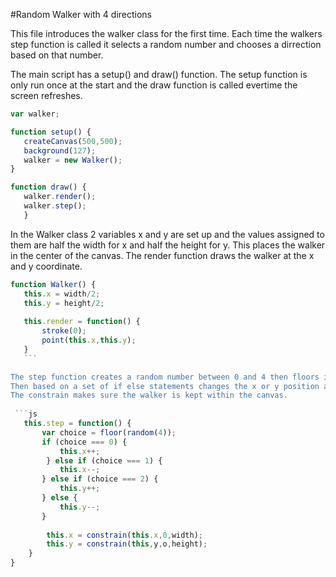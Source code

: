 #Random Walker with 4 directions

This file introduces the walker class for the first time. Each time the walkers step function is called it selects a random number and chooses a dirrection based on that number. 

The main script has a setup() and draw() function. The setup function is only run once at the start and the draw function is called evertime the screen refreshes.
 
 ```js
 var walker;
 
 function setup() {
    createCanvas(500,500);
    background(127);
    walker = new Walker();
 }
 
 function draw() {
    walker.render();
    walker.step();
    }
 ```
In the Walker class 2 variables x and y are set up and the values assigned to them are half the width for x and half the height for y. This places the walker in the center of the canvas.
The render function draws the walker at the x and y coordinate.
 
 ```js
 function Walker() {
    this.x = width/2;
    this.y = height/2;
    
    this.render = function() {
        stroke(0);
        point(this.x,this.y);
    }
    ```
 
The step function creates a random number between 0 and 4 then floors it which will remove all the decimal points without rounding. 
Then based on a set of if else statements changes the x or y position and when the render function is called from the draw function it will move the walker object.
The constrain makes sure the walker is kept within the canvas.
  
  ```js
    this.step = function() {
        var choice = floor(random(4));
        if (choice === 0) {
            this.x++;
         } else if (choice === 1) {
            this.x--;
        } else if (choice === 2) {
            this.y++;
        } else {
            this.y--;
        }
         
         this.x = constrain(this.x,0,width);
         this.y = constrain(this,y,o,height);
     }
 }
 ```      
         
         
